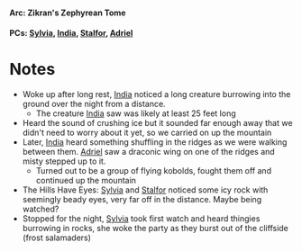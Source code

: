 #### Arc: Zikran's Zephyrean Tome
#### PCs: [Sylvia](PCs/Past/Sylvia.md), [India](PCs/Current/India.md), [Stalfor](PCs/Current/Stalfor.md), [Adriel](Adriel.md)

# Notes
- Woke up after long rest, [India](PCs/Current/India.md) noticed a long creature burrowing into the ground over the night from a distance.
	- The creature [India](PCs/Current/India.md) saw was likely at least 25 feet long
- Heard the sound of crushing ice but it sounded far enough away that we didn't need to worry about it yet, so we carried on up the mountain
- Later, [India](PCs/Current/India.md) heard something shuffling in the ridges as we were walking between them. [Adriel](Adriel.md) saw a draconic wing on one of the ridges and misty stepped up to it.
	- Turned out to be a group of flying kobolds, fought them off and continued up the mountain
- The Hills Have Eyes: [Sylvia](PCs/Past/Sylvia.md) and [Stalfor](PCs/Current/Stalfor.md) noticed some icy rock with seemingly beady eyes, very far off in the distance. Maybe being watched?
- Stopped for the night, [Sylvia](PCs/Past/Sylvia.md) took first watch and heard thingies burrowing in rocks, she woke the party as they burst out of the cliffside (frost salamaders)